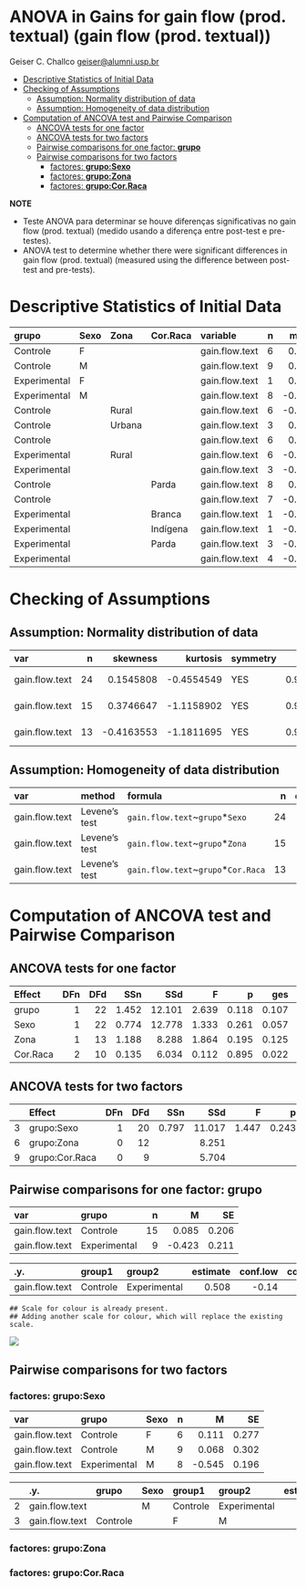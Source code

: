 ANOVA in Gains for gain flow (prod. textual) (gain flow (prod. textual))
================
Geiser C. Challco <geiser@alumni.usp.br>

- [Descriptive Statistics of Initial
  Data](#descriptive-statistics-of-initial-data)
- [Checking of Assumptions](#checking-of-assumptions)
  - [Assumption: Normality distribution of
    data](#assumption-normality-distribution-of-data)
  - [Assumption: Homogeneity of data
    distribution](#assumption-homogeneity-of-data-distribution)
- [Computation of ANCOVA test and Pairwise
  Comparison](#computation-of-ancova-test-and-pairwise-comparison)
  - [ANCOVA tests for one factor](#ancova-tests-for-one-factor)
  - [ANCOVA tests for two factors](#ancova-tests-for-two-factors)
  - [Pairwise comparisons for one factor:
    **grupo**](#pairwise-comparisons-for-one-factor-grupo)
  - [Pairwise comparisons for two
    factors](#pairwise-comparisons-for-two-factors)
    - [factores: **grupo:Sexo**](#factores-gruposexo)
    - [factores: **grupo:Zona**](#factores-grupozona)
    - [factores: **grupo:Cor.Raca**](#factores-grupocorraca)

**NOTE**

- Teste ANOVA para determinar se houve diferenças significativas no gain
  flow (prod. textual) (medido usando a diferença entre post-test e
  pre-testes).
- ANOVA test to determine whether there were significant differences in
  gain flow (prod. textual) (measured using the difference between
  post-test and pre-tests).

# Descriptive Statistics of Initial Data

| grupo        | Sexo | Zona   | Cor.Raca | variable       |   n |   mean | median |    min |    max |    sd |    se |    ci |   iqr |
|:-------------|:-----|:-------|:---------|:---------------|----:|-------:|-------:|-------:|-------:|------:|------:|------:|------:|
| Controle     | F    |        |          | gain.flow.text |   6 |  0.111 |  0.444 | -1.000 |  0.667 | 0.678 | 0.277 | 0.711 | 0.806 |
| Controle     | M    |        |          | gain.flow.text |   9 |  0.068 |  0.000 | -1.167 |  1.667 | 0.907 | 0.302 | 0.697 | 1.111 |
| Experimental | F    |        |          | gain.flow.text |   1 |  0.556 |  0.556 |  0.556 |  0.556 |       |       |       | 0.000 |
| Experimental | M    |        |          | gain.flow.text |   8 | -0.545 | -0.569 | -1.556 |  0.333 | 0.553 | 0.196 | 0.462 | 0.556 |
| Controle     |      | Rural  |          | gain.flow.text |   6 | -0.241 | -0.556 | -1.000 |  1.111 | 0.752 | 0.307 | 0.789 | 0.500 |
| Controle     |      | Urbana |          | gain.flow.text |   3 |  0.407 |  0.000 | -0.444 |  1.667 | 1.113 | 0.643 | 2.765 | 1.056 |
| Controle     |      |        |          | gain.flow.text |   6 |  0.250 |  0.556 | -1.167 |  0.667 | 0.703 | 0.287 | 0.737 | 0.167 |
| Experimental |      | Rural  |          | gain.flow.text |   6 | -0.352 | -0.333 | -1.556 |  0.556 | 0.768 | 0.314 | 0.806 | 0.889 |
| Experimental |      |        |          | gain.flow.text |   3 | -0.565 | -0.694 | -0.778 | -0.222 | 0.300 | 0.173 | 0.744 | 0.278 |
| Controle     |      |        | Parda    | gain.flow.text |   8 |  0.167 |  0.333 | -0.556 |  1.111 | 0.656 | 0.232 | 0.548 | 1.139 |
| Controle     |      |        |          | gain.flow.text |   7 | -0.008 |  0.000 | -1.167 |  1.667 | 0.979 | 0.370 | 0.906 | 1.167 |
| Experimental |      |        | Branca   | gain.flow.text |   1 | -0.222 | -0.222 | -0.222 | -0.222 |       |       |       | 0.000 |
| Experimental |      |        | Indígena | gain.flow.text |   1 | -0.222 | -0.222 | -0.222 | -0.222 |       |       |       | 0.000 |
| Experimental |      |        | Parda    | gain.flow.text |   3 | -0.222 |  0.333 | -1.556 |  0.556 | 1.160 | 0.670 | 2.882 | 1.056 |
| Experimental |      |        |          | gain.flow.text |   4 | -0.674 | -0.736 | -0.778 | -0.444 | 0.158 | 0.079 | 0.251 | 0.146 |

# Checking of Assumptions

## Assumption: Normality distribution of data

| var            |   n |   skewness |   kurtosis | symmetry | statistic | method       |         p | p.signif | normality |
|:---------------|----:|-----------:|-----------:|:---------|----------:|:-------------|----------:|:---------|:----------|
| gain.flow.text |  24 |  0.1545808 | -0.4554549 | YES      | 0.9806740 | Shapiro-Wilk | 0.9079492 | ns       | YES       |
| gain.flow.text |  15 |  0.3746647 | -1.1158902 | YES      | 0.9434363 | Shapiro-Wilk | 0.4275491 | ns       | YES       |
| gain.flow.text |  13 | -0.4163553 | -1.1811695 | YES      | 0.9323080 | Shapiro-Wilk | 0.3652203 | ns       | YES       |

## Assumption: Homogeneity of data distribution

| var            | method        | formula                              |   n | df1 | df2 | statistic |         p | p.signif |
|:---------------|:--------------|:-------------------------------------|----:|----:|----:|----------:|----------:|:---------|
| gain.flow.text | Levene’s test | `gain.flow.text`~`grupo`\*`Sexo`     |  24 |   3 |  20 | 0.9573855 | 0.4320076 | ns       |
| gain.flow.text | Levene’s test | `gain.flow.text`~`grupo`\*`Zona`     |  15 |   2 |  12 | 0.1557744 | 0.8574550 | ns       |
| gain.flow.text | Levene’s test | `gain.flow.text`~`grupo`\*`Cor.Raca` |  13 |   3 |   9 | 0.6719843 | 0.5904425 | ns       |

# Computation of ANCOVA test and Pairwise Comparison

## ANCOVA tests for one factor

| Effect   | DFn | DFd |   SSn |    SSd |     F |     p |   ges | p\<.05 |
|:---------|----:|----:|------:|-------:|------:|------:|------:|:-------|
| grupo    |   1 |  22 | 1.452 | 12.101 | 2.639 | 0.118 | 0.107 |        |
| Sexo     |   1 |  22 | 0.774 | 12.778 | 1.333 | 0.261 | 0.057 |        |
| Zona     |   1 |  13 | 1.188 |  8.288 | 1.864 | 0.195 | 0.125 |        |
| Cor.Raca |   2 |  10 | 0.135 |  6.034 | 0.112 | 0.895 | 0.022 |        |

## ANCOVA tests for two factors

|     | Effect         | DFn | DFd |   SSn |    SSd |     F |     p |   ges | p\<.05 |
|:----|:---------------|----:|----:|------:|-------:|------:|------:|------:|:-------|
| 3   | grupo:Sexo     |   1 |  20 | 0.797 | 11.017 | 1.447 | 0.243 | 0.067 |        |
| 6   | grupo:Zona     |   0 |  12 |       |  8.251 |       |       |       |        |
| 9   | grupo:Cor.Raca |   0 |   9 |       |  5.704 |       |       |       |        |

## Pairwise comparisons for one factor: **grupo**

| var            | grupo        |   n |      M |    SE |
|:---------------|:-------------|----:|-------:|------:|
| gain.flow.text | Controle     |  15 |  0.085 | 0.206 |
| gain.flow.text | Experimental |   9 | -0.423 | 0.211 |

| .y.            | group1   | group2       | estimate | conf.low | conf.high |    se | statistic |     p | p.adj | p.adj.signif |
|:---------------|:---------|:-------------|---------:|---------:|----------:|------:|----------:|------:|------:|:-------------|
| gain.flow.text | Controle | Experimental |    0.508 |    -0.14 |     1.157 | 0.313 |     1.625 | 0.118 | 0.118 | ns           |

    ## Scale for colour is already present.
    ## Adding another scale for colour, which will replace the existing scale.

![](C:/Users/geise/OneDrive/Workspace/WordGen-Stari-2/results/stari-gain.flow.text-Serie-8-ano-gain_files/figure-gfm/unnamed-chunk-18-1.png)<!-- -->

## Pairwise comparisons for two factors

### factores: **grupo:Sexo**

| var            | grupo        | Sexo |   n |      M |    SE |
|:---------------|:-------------|:-----|----:|-------:|------:|
| gain.flow.text | Controle     | F    |   6 |  0.111 | 0.277 |
| gain.flow.text | Controle     | M    |   9 |  0.068 | 0.302 |
| gain.flow.text | Experimental | M    |   8 | -0.545 | 0.196 |

|     | .y.            | grupo    | Sexo | group1   | group2       | estimate | conf.low | conf.high |    se | statistic |     p | p.adj | p.adj.signif |
|:----|:---------------|:---------|:-----|:---------|:-------------|---------:|---------:|----------:|------:|----------:|------:|------:|:-------------|
| 2   | gain.flow.text |          | M    | Controle | Experimental |    0.613 |   -0.139 |     1.365 | 0.361 |      1.70 | 0.105 | 0.105 | ns           |
| 3   | gain.flow.text | Controle |      | F        | M            |    0.043 |   -0.773 |     0.859 | 0.391 |      0.11 | 0.913 | 0.913 | ns           |

### factores: **grupo:Zona**

### factores: **grupo:Cor.Raca**
